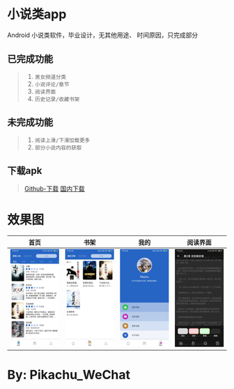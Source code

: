 小说类app
==============
Android 小说类软件，毕业设计，无其他用途、
时间原因，只完成部分

已完成功能
------------
>1. `男女频道分类`
>2. `小说评论/章节`
>3. `阅读界面`
>4. `历史记录/收藏书架`

未完成功能
-------------
>1. `阅读上滑/下滑加载更多`
>2. `部分小说内容的获取`


下载apk
---
>[Github-下载](/app/release/app-release.apk)
>[国内下载](https://wwa.lanzous.com/ik8wAjjwoji)


效果图
==============
|首页|书架|我的|阅读界面|
|:---:|:---:|:---:|:---:|
| ![](/image/1.jpg) | ![](/image/2.jpg) | ![](/image/3.jpg) | ![](/image/4.jpg) |


By: Pikachu_WeChat
===